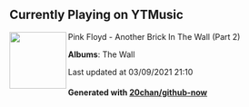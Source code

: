 ## Currently Playing on YTMusic

[<img align="left" width="100" src="https://lh3.googleusercontent.com/QzNl1QDss7d8vpvjiK7w8ZEHw1rhGQCMux0_S2WHv3eRrIb7wxIyZX0g2BB6zlaF1ZYF0JcJbNcA2r0">](https://music.youtube.com/watch?v=zz8frWcmthA)

Pink Floyd - Another Brick In The Wall (Part 2)

**Albums**: The Wall

Last updated at 03/09/2021 21:10

#### Generated with [20chan/github-now](https://github.com/20chan/github-now)


<!--
**20chan/20chan** is a ✨ _special_ ✨ repository because its `README.md` (this file) appears on your GitHub profile.

Here are some ideas to get you started:

- 🔭 I’m currently working on ...
- 🌱 I’m currently learning ...
- 👯 I’m looking to collaborate on ...
- 🤔 I’m looking for help with ...
- 💬 Ask me about ...
- 📫 How to reach me: ...
- 😄 Pronouns: ...
- ⚡ Fun fact: ...
-->
